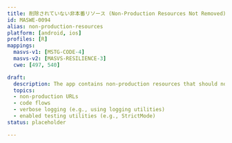 ```yaml
---
title: 削除されていない非本番リソース (Non-Production Resources Not Removed)
id: MASWE-0094
alias: non-production-resources
platform: [android, ios]
profiles: [R]
mappings:
  masvs-v1: [MSTG-CODE-4]
  masvs-v2: [MASVS-RESILIENCE-3]
  cwe: [497, 540]

draft:
  description: The app contains non-production resources that should not be present in production builds, such as non-production URLs, code flows, or verbose logging. These resources help adversaries understand the app's behavior and potentially exploit it (CWE-497) or may include sensitive information (CWE-540).
  topics:
  - non-production URLs
  - code flows
  - verbose logging (e.g., using logging utilities)
  - enabled testing utilities (e.g., StrictMode)
status: placeholder

---
```


